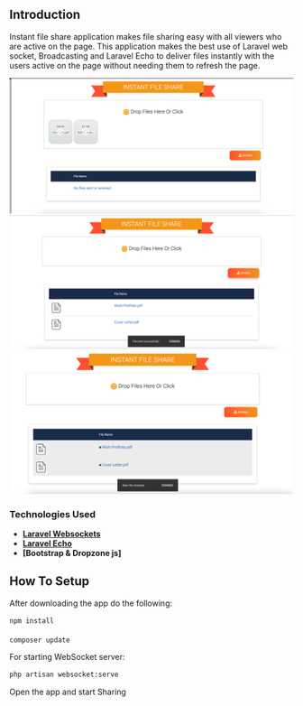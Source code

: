 ## Introduction

Instant file share application makes file sharing easy with all viewers who are active on the page. This application makes the best use of Laravel web socket, Broadcasting and Laravel Echo to deliver files instantly with the users active on the page without needing them to refresh the page.

![File Share Screenshot 1](https://github.com/shub300/instant-file-share/blob/master/public/assets/images/ss1.png?raw=true)
![File Share Screenshot 2](https://github.com/shub300/instant-file-share/blob/master/public/assets/images/ss2.png?raw=true)
![File Share Screenshot 3](https://github.com/shub300/instant-file-share/blob/master/public/assets/images/ss3.png?raw=true)

### Technologies Used

- **[Laravel Websockets](https://beyondco.de/docs/laravel-websockets/getting-started/introduction)**
- **[Laravel Echo](https://laravel.com/docs/8.x/broadcasting)**
- **[Bootstrap & Dropzone js]**

## How To Setup

After downloading the app do the following:

```bash
npm install

composer update
```
For starting WebSocket server:

```bash
php artisan websocket:serve
```
Open the app and start Sharing

